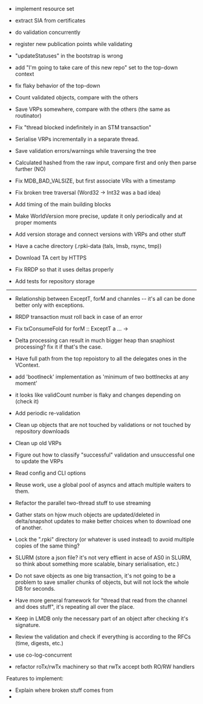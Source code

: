 + implement resource set
+ extract SIA from certificates
+ do validation concurrently 

+ register new publication points while validating

+ "updateStatuses" in the bootstrap is wrong
+ add "I'm going to take care of this new repo" set to the top-down context

+ fix flaky behavior of the top-down
+ Count validated objects, compare with the others
+ Save VRPs somewhere, compare with the others (the same as routinator)
+ Fix "thread blocked indefinitely in an STM transaction"
+ Serialise VRPs incrementally in a separate thread.
+ Save validation errors/warnings while traversing the tree
+ Calculated hashed from the raw input, compare first and only then parse further (NO)
+ Fix MDB_BAD_VALSIZE, but first associate VRs with a timestamp
+ Fix broken tree traversal (Word32 -> Int32 was a bad idea)
+ Add timing of the main building blocks
+ Make WorldVersion more precise, update it only periodically and at proper moments
+ Add version storage and connect versions with VRPs and other stuff
+ Have a cache directory (.rpki-data (tals, lmsb, rsync, tmp))
+ Download TA cert by HTTPS 
+ Fix RRDP so that it uses deltas properly
+ Add tests for repository storage


---------------------------------------------------------------------------

- Relationship between ExceptT, forM and channles -- it's all can be done better only with exceptions.
- RRDP transaction must roll back in case of an error
- Fix txConsumeFold for forM :: ExceptT a ... -> 
- Delta processing can result in much bigger heap than snaphiost processing? fix it if that's the case.
- Have full path from the top repoistory to all the delegates ones in the VContext.
- add 'bootlneck' implementation as 'minimum of two bottlnecks at any moment'
- it looks like validCount number is flaky and changes depending on (check it)
- Add periodic re-validation
- Clean up objects that are not touched by validations or not touched by repository downloads
- Clean up old VRPs 
- Figure out how to classify "successful" validation and unsuccessful one to update the VRPs

- Read config and CLI options
- Reuse work, use a global pool of asyncs and attach multiple waiters to them.
- Refactor the parallel two-thread stuff to use streaming

- Gather stats on hjow much objects are updated/deleted in delta/snapshot updates to make better 
  choices when to download one of another.

- Lock the ".rpki" directory (or whatever is used instead) to avoid multiple copies of the same thing?

- SLURM (store a json file? it's not very effient in acse of AS0 in SLURM, so think about something 
  more scalable, binary serialisation, etc.)

- Do not save objects as one big transaction, it's not going to be a problem to save smaller chunks of objects, but will not lock the whole DB for seconds.
- Have more general framework for "thread that read from the channel and does stuff", it's repeating all over the place.

- Keep in LMDB only the necessary part of an object after checking it's signature.
- Review the validation and check if everything is according to the RFCs (time, digests, etc.)



- use co-log-concurrent
- refactor roTx/rwTx machinery so that rwTx accept both RO/RW handlers



Features to implement:
- Explain where broken stuff comes from
- 
